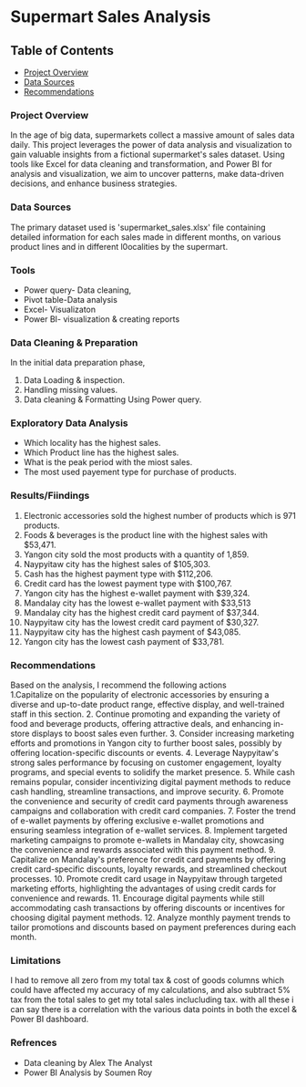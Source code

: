 # Supermart Sales Analysis

## Table of Contents
- [Project Overview](#project-overview)
- [Data Sources](#data-sources)
- [Recommendations](#recommendations)

### Project Overview
In the age of big data, supermarkets collect a massive amount of sales data daily. This project leverages the power of data analysis and visualization to gain valuable insights from a fictional supermarket's sales dataset. Using tools like Excel for data cleaning and transformation, and Power BI for analysis and visualization, we aim to uncover patterns, make data-driven decisions, and enhance business strategies.

### Data Sources
The primary dataset used is 'supermarket_sales.xlsx' file containing detailed information for each sales made in different months, on various product lines and in different l0ocalities by the supermart.

### Tools
- Power query- Data cleaning, 
- Pivot table-Data analysis
- Excel- Visualizaton 
- Power BI- visualization & creating reports

### Data Cleaning & Preparation
In the initial data preparation phase,
1. Data Loading & inspection.
2. Handling missing values.
3. Data cleaning & Formatting Using Power query.

### Exploratory Data Analysis
- Which locality has the highest sales.
- Which Product line has the highest sales.
- What is the peak period with the miost sales.
- The most used payement type for purchase of products.

### Results/Fiindings
1. Electronic accessories sold the highest number of products which is 971 products.					
2. Foods & beverages is the product line with the highest sales with $53,471.					
3. Yangon city sold the most products with a quantity of 1,859.					
4. Naypyitaw city has the highest sales of $105,303.					
5. Cash has the highest payment type with $112,206.					
6. Credit card has the lowest payment type with $100,767.					
7. Yangon city has the highest e-wallet payment with $39,324.					
8. Mandalay city has the lowest e-wallet payment with $33,513					
9. Mandalay city has the highest credit card payment of $37,344.					
10. Naypyitaw city has the lowest credit card payment of $30,327.					
11. Naypyitaw city has the highest cash payment of $43,085.					
12. Yangon city has the lowest cash payment of $33,781.

### Recommendations
 Based on the analysis, I recommend the following actions																			
1.Capitalize on the popularity of electronic accessories by ensuring a diverse and up-to-date product range, effective display, and well-trained staff in this section.			2. Continue promoting and expanding the variety of food and beverage products, offering attractive deals, and enhancing in-store displays to boost sales even further.			3. Consider increasing marketing efforts and promotions in Yangon city to further boost sales, possibly by offering location-specific discounts or events.									4. Leverage Naypyitaw's strong sales performance by focusing on customer engagement, loyalty programs, and special events to solidify the market presence.									5. While cash remains popular, consider incentivizing digital payment methods to reduce cash handling, streamline transactions, and improve security.												6. Promote the convenience and security of credit card payments through awareness campaigns and collaboration with credit card companies.																		7.  Foster the trend of e-wallet payments by offering exclusive e-wallet promotions and ensuring seamless integration of e-wallet services.																	8. Implement targeted marketing campaigns to promote e-wallets in Mandalay city, showcasing the convenience and rewards associated with this payment method.								9. Capitalize on Mandalay's preference for credit card payments by offering credit card-specific discounts, loyalty rewards, and streamlined checkout processes.						10. Promote credit card usage in Naypyitaw through targeted marketing efforts, highlighting the advantages of using credit cards for convenience and rewards.								11. Encourage digital payments while still accommodating cash transactions by offering discounts or incentives for choosing digital payment methods.												12. Analyze monthly payment trends to tailor promotions and discounts based on payment preferences during each month.																					

### Limitations
I had to remove all zero from my total tax & cost of goods columns which could have affected my accuracy of my calculations, and also subtract 5% tax from the  total sales to get my total sales inclucluding tax. with all these i can say there is a correlation with the various data points in both the excel & Power BI dashboard.

### Refrences
- Data cleaning by Alex The Analyst
- Power BI Analysis by Soumen Roy
 


				
					
